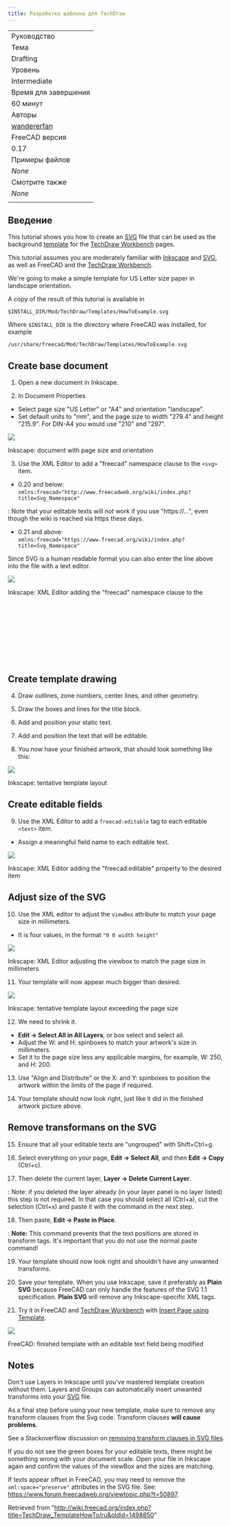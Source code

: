 ```yaml
---
title: Разработка шаблона для TechDraw
---
```

|  |
| --- |
| Руководство |
| Тема |
| Drafting |
| Уровень |
| Intermediate |
| Время для завершения |
| 60 минут |
| Авторы |
| [wandererfan](http://freecadweb.org/wiki/index.php?title=User:wandererfan) |
| FreeCAD версия |
| 0.17 |
| Примеры файлов |
| *None* |
| Смотрите также |
| *None* |
|  |

## Введение

This tutorial shows you how to create an [SVG](/SVG "SVG") file that can be used as the background [template](/TechDraw_Templates "TechDraw Templates") for the [TechDraw Workbench](/TechDraw_Workbench "TechDraw Workbench") pages.

This tutorial assumes you are moderately familiar with [Inkscape](https://en.wikipedia.org/wiki/Inkscape) and [SVG](/SVG "SVG"), as well as FreeCAD and the [TechDraw Workbench](/TechDraw_Workbench "TechDraw Workbench").

We're going to make a simple template for US Letter size paper in landscape orientation.

A copy of the result of this tutorial is available in

```
$INSTALL_DIR/Mod/TechDraw/Templates/HowToExample.svg

```

Where `$INSTALL_DIR` is the directory where FreeCAD was installed, for example

```
/usr/share/freecad/Mod/TechDraw/Templates/HowToExample.svg

```

## Create base document

1. Open a new document in Inkscape.

2. In Document Properties

* Select page size "US Letter" or "A4" and orientation "landscape".
* Set default units to "mm", and the page size to width "279.4" and height "215.9". For DIN-A4 you would use "210" and "297".

![](/images/InkDocProp.png)

Inkscape: document with page size and orientation

3. Use the XML Editor to add a "freecad" namespace clause to the `<svg>` item.

* 0.20 and below: `xmlns:freecad="http://www.freecadweb.org/wiki/index.php?title=Svg_Namespace"`

:   Note that your editable texts will *not* work if you use "https://...", even though the wiki is reached via https these days.

* 0.21 and above: `xmlns:freecad="https://www.freecad.org/wiki/index.php?title=Svg_Namespace"`

Since SVG is a human readable format you can also enter the line above into the file with a text editor.

![](/images/InkXMLNameSpace.png)

Inkscape: XML Editor adding the "freecad" namespace clause to the <svg> item

## Create template drawing

4. Draw outlines, zone numbers, center lines, and other geometry.

5. Draw the boxes and lines for the title block.

6. Add and position your static text.

7. Add and position the text that will be editable.

8. You now have your finished artwork, that should look something like this:

![](/images/InkFinishedArt.png)

Inkscape: tentative template layout

## Create editable fields

9. Use the XML Editor to add a `freecad:editable` tag to each editable `<text>` item.

* Assign a meaningful field name to each editable text.

![](/images/InkXMLeditableTag.png)

Inkscape: XML Editor adding the "freecad:editable" property to the desired <text> item

## Adjust size of the SVG

10. Use the XML editor to adjust the `viewBox` attribute to match your page size in millimeters.

* It is four values, in the format `"0 0 width height"`

![](/images/InkXMLviewBox.png)

Inkscape: XML Editor adjusting the viewbox to match the page size in millimeters

11. Your template will now appear much bigger than desired.

![](/images/InkMuchTooBig.png)

Inkscape: tentative template layout exceeding the page size

12. We need to shrink it.

* **Edit → Select All in All Layers**, or box select and select all.
* Adjust the W: and H: spinboxes to match your artwork's size in millimeters.
* Set it to the page size less any applicable margins, for example, W: 250, and H: 200.

13. Use "Align and Distribute" or the X: and Y: spinboxes to position the artwork within the limits of the page if required.

14. Your template should now look right, just like it did in the finished artwork picture above.

## Remove transformans on the SVG

15. Ensure that all your editable texts are "ungrouped" with Shift+Ctrl+g.

16. Select everything on your page, **Edit → Select All**, and then **Edit → Copy** (Ctrl+c).

17. Then delete the current layer, **Layer → Delete Current Layer**.

:   Note: if you deleted the layer already (in your layer panel is no layer listed) this step is not required. In that case you should select all (Ctrl+a), cut the selection (Ctrl+x) and paste it with the command in the next step.

18. Then paste, **Edit → Paste in Place**.

:   **Note:** This command prevents that the text positions are stored in transform tags. It's important that you do not use the normal paste command!

19. Your template should now look right and shouldn't have any unwanted transforms.

20. Save your template. When you use Inkscape, save it preferably as **Plain SVG** because FreeCAD can only handle the features of the SVG 1.1 specification. **Plain SVG** will remove any Inkscape-specific XML tags.

21. Try it in FreeCAD and [TechDraw Workbench](/TechDraw_Workbench "TechDraw Workbench") with [Insert Page using Template](/TechDraw_PageTemplate "TechDraw PageTemplate").

![](/images/FCTemplateHow.png)

FreeCAD: finished template with an editable text field being modified

## Notes

Don't use Layers in Inkscape until you've mastered template creation without them. Layers and Groups can automatically insert unwanted transforms into your [SVG](/SVG "SVG") file.

As a final step before using your new template, make sure to remove any transform clauses from the Svg code. Transform clauses **will cause problems**.

See a Stackoverflow discussion on [removing transform clauses in SVG files](https://stackoverflow.com/questions/13329125/removing-transforms-in-svg-files).

If you do not see the green boxes for your editable texts, there might be something wrong with your document scale. Open your file in Inkscape again and confirm the values of the viewBox and the sizes are matching.

If texts appear offset in FreeCAD, you may need to remove the `xml:space="preserve"` attributes in the SVG file. See: <https://www.forum.freecadweb.org/viewtopic.php?t=50897>.

Retrieved from "<http://wiki.freecad.org/index.php?title=TechDraw_TemplateHowTo/ru&oldid=1498850>"